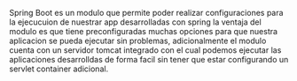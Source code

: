 Spring Boot es un modulo que permite poder realizar configuraciones para la ejecucuion de nuestrar app desarrolladas con spring la ventaja del modulo es que tiene preconfiguradas muchas opciones para que nuestra aplicacion se pueda ejecutar sin problemas, adicionalmente el modulo cuenta con un servidor tomcat integrado con el cual podemos ejecutar las aplicaciones desarrolldas de forma facil sin tener que estar configurando un servlet container adicional.

